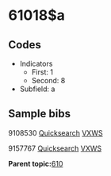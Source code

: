 # 61018$a

## Codes

-   Indicators
    -   First: 1
    -   Second: 8
-   Subfield: a

## Sample bibs

9108530 [Quicksearch](https://search.library.yale.edu/catalog/9108530) [VXWS](http://prodorbis.library.yale.edu:7014/vxws/GetHoldingsService?bibId=9108530)

9157767 [Quicksearch](https://search.library.yale.edu/catalog/9157767) [VXWS](http://prodorbis.library.yale.edu:7014/vxws/GetHoldingsService?bibId=9157767)

**Parent topic:**[610](../../tags/610/610.md)

